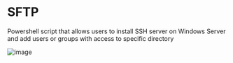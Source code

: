 # SFTP
Powershell script that allows users to install SSH server on Windows Server and add users or groups with access to specific directory

![image](https://github.com/user-attachments/assets/6ba0c1da-3f89-4a26-9139-7b7b5e53858d)
